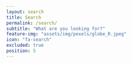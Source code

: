 ```yaml
---
layout: search
title: Search
permalink: /search/
subtitle: "What are you looking for?"
feature-img: "assets/img/pexels/globe_R.jpeg"
icon: "fa-search"
excluded: true
position: 5
---
```

